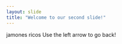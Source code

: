 ```yaml
---
layout: slide
title: "Welcome to our second slide!"
---
```

jamones ricos
Use the left arrow to go back!
